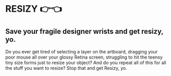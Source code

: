 # RESIZY 👉👈

## Save your fragile designer wrists and get resizy, yo.

Do you ever get tired of selecting a layer on the artboard, dragging your poor mouse all over your glossy Retina screen, struggling to hit the teensy tiny size forms just to resize your object? And do you repeat all of this for all the stuff you want to resize? Stop that and get Resizy, yo.


